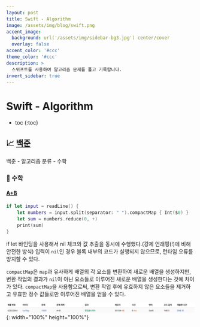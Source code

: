 ```yaml
---
layout: post
title: Swift - Algorithm
image: /assets/img/blog/swift.png
accent_image: 
  background: url('/assets/img/sidebar-bg3.jpg') center/cover
  overlay: false
accent_color: '#ccc'
theme_color: '#ccc'
description: >
  스위프트를 사용하여 알고리즘 문제를 풀고 기록합니다.
invert_sidebar: true
---
```


# Swift - Algorithm

* toc
{:toc}

## 📈 [백준](https://www.acmicpc.net/problemset?sort=ac_desc&algo=124)

백준 - 알고리즘 분류 - 수학


### 🔢 수학

#### [A+B](https://www.acmicpc.net/problem/1000)

```swift
if let input = readLine() {
    let numbers = input.split(separator: " ").compactMap { Int($0) }
    let sum = numbers.reduce(0, +)
    print(sum)
}
```

if let 바인딩을 사용해서 nil 체크와 값 추출을 동시에 수행했다.(강제 언래핑(!)에 비해 안전한 방식)
입력이 `nil`인 경우 블록 내부의 코드가 실행되지 않으므로, 런타임 오류를 방지할 수 있다.

`compactMap`은 `map`과 유사하게 배열의 각 요소를 변환하여 새로운 배열을 생성하지만, 변환 작업의 결과가 `nil`이 아닌 요소들로 이루어진 새로운 배열을 생성한다는 것에 차이가 있다.
`compactMap`을 사용함으로써, 변환 작업 후에 유효하지 않은 요소들을 제거하고 유효한 정수 값들로만 이루어진 배열을 얻을 수 있다.

![1000](/assets/img/blog/algorithm/1000.png){: width="100%" height="100%"}
